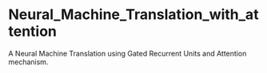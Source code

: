 # Neural_Machine_Translation_with_attention

A Neural Machine Translation using Gated Recurrent Units and Attention mechanism.
